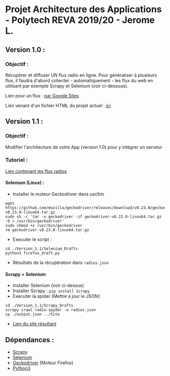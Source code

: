 # Projet Architecture des Applications - Polytech REVA 2019/20 - Jerome L.

## Version 1.0 : 
### Objectif : 
Récupérer et diffuser UN flux radio en ligne. Pour généraliser à plusieurs flux, il faudra d'abord collecter - automatiquement - les flux du web en utilisant par exemple Scrapy et Selenium (voir ci-dessous).

Lien pour un flux : [par Google Sites](https://sites.google.com/view/j-lab-10/accueil)

Lien venant d'un fichier HTML du projet actuel : [ici](https://htmlpreview.github.io/?https://github.com/Xajer28/Poly_REVA_Archi/blob/master/Version%201.0/index.html)

## Version 1.1 : 
### Objectif : 
Modifier l'architecture de votre App (version 1.0) pour y intégrer un serveur

### Tutoriel : 
[Lien contenant les flux radios](https://www.linuxpedia.fr/doku.php/flux_radio)


#### Selenium (Linux) : 
- Installer le moteur Geckodriver dans usr/bin
```code
wget https://github.com/mozilla/geckodriver/releases/download/v0.23.0/geckodriver-v0.23.0-linux64.tar.gz
sudo sh -c 'tar -x geckodriver -zf geckodriver-v0.23.0-linux64.tar.gz -O > /usr/bin/geckodriver'
sudo chmod +x /usr/bin/geckodriver
rm geckodriver-v0.23.0-linux64.tar.gz
```
- Executer le script :
```code
cd ./Version_1.1/Selenium_Drafts
python3 firefox_draft.py
```
- Résultats de la récupération dans `radios.json`

#### Scrapy + Selenium
- Installer Selenium (voir ci-dessus)
- Installer Scrapy : `pip install Scrapy`
- Executer la spider (Mettre a jour le JSON): 
```code
cd ./Version_1.1/Scrapy_Drafts
scrapy crawl radio-spyder -o radios.json
cp ./output.json ../Site
```

- [Lien du site résultant](https://htmlpreview.github.io/?https://github.com/Xajer28/Poly_REVA_Archi/blob/master/Version_1.1/Site/index.html)


## Dépendances :
- [Scrapy](https://scrapy.org/)
- [Selenium](https://selenium.dev/)
- [Geckodriver](https://github.com/mozilla/geckodriver/releases) (Moteur Firefox)
- [Python3](https://www.python.org/)